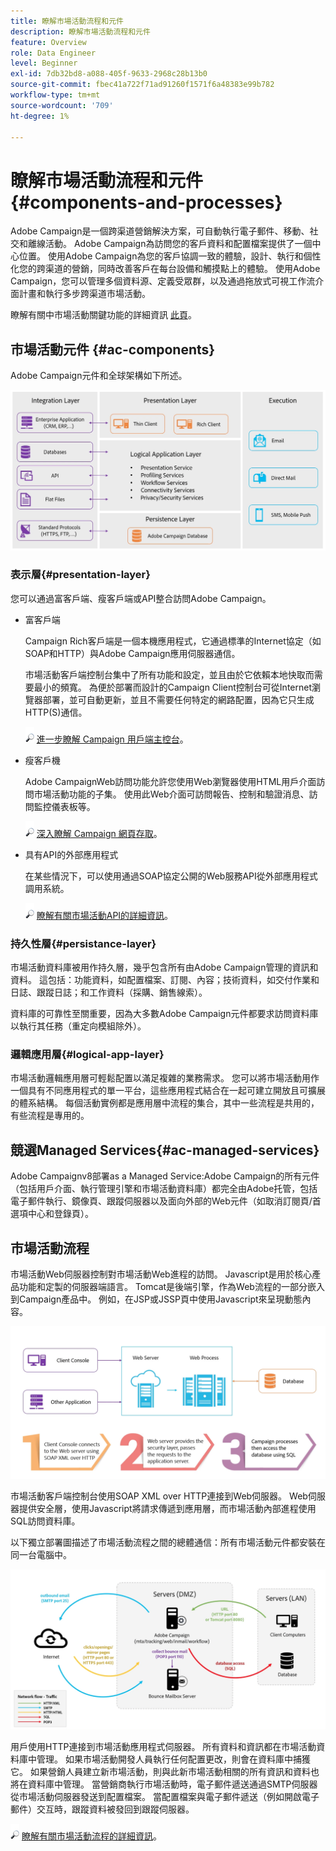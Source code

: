 ```yaml
---
title: 瞭解市場活動流程和元件
description: 瞭解市場活動流程和元件
feature: Overview
role: Data Engineer
level: Beginner
exl-id: 7db32bd8-a088-405f-9633-2968c28b13b0
source-git-commit: fbec41a722f71ad91260f1571f6a48383e99b782
workflow-type: tm+mt
source-wordcount: '709'
ht-degree: 1%

---
```


# 瞭解市場活動流程和元件 {#components-and-processes}

Adobe Campaign是一個跨渠道營銷解決方案，可自動執行電子郵件、移動、社交和離線活動。 Adobe Campaign為訪問您的客戶資料和配置檔案提供了一個中心位置。 使用Adobe Campaign為您的客戶協調一致的體驗，設計、執行和個性化您的跨渠道的營銷，同時改善客戶在每台設備和觸摸點上的體驗。 使用Adobe Campaign，您可以管理多個資料源、定義受眾群，以及通過拖放式可視工作流介面計畫和執行多步跨渠道市場活動。

瞭解有關中市場活動關鍵功能的詳細資訊 [此頁](../start/get-started.md)。

## 市場活動元件 {#ac-components}

Adobe Campaign元件和全球架構如下所述。

![](assets/ac-components.png)

### 表示層{#presentation-layer}

您可以通過富客戶端、瘦客戶端或API整合訪問Adobe Campaign。

* 富客戶端

   Campaign Rich客戶端是一個本機應用程式，它通過標準的Internet協定（如SOAP和HTTP）與Adobe Campaign應用伺服器通信。

   市場活動客戶端控制台集中了所有功能和設定，並且由於它依賴本地快取而需要最小的頻寬。 為便於部署而設計的Campaign Client控制台可從Internet瀏覽器部署，並可自動更新，並且不需要任何特定的網路配置，因為它只生成HTTP(S)通信。

   ![](../assets/do-not-localize/glass.png) [進一步瞭解 Campaign 用戶端主控台](../start/connect.md)。

* 瘦客戶機

   Adobe CampaignWeb訪問功能允許您使用Web瀏覽器使用HTML用戶介面訪問市場活動功能的子集。 使用此Web介面可訪問報告、控制和驗證消息、訪問監控儀表板等。

   ![](../assets/do-not-localize/glass.png) [深入瞭解 Campaign 網頁存取](../start/connect.md)。

* 具有API的外部應用程式

   在某些情況下，可以使用通過SOAP協定公開的Web服務API從外部應用程式調用系統。

   ![](../assets/do-not-localize/glass.png) [瞭解有關市場活動API的詳細資訊](../dev/api.md)。

### 持久性層{#persistance-layer}

市場活動資料庫被用作持久層，幾乎包含所有由Adobe Campaign管理的資訊和資料。 這包括：功能資料，如配置檔案、訂閱、內容；技術資料，如交付作業和日誌、跟蹤日誌；和工作資料（採購、銷售線索）。

資料庫的可靠性至關重要，因為大多數Adobe Campaign元件都要求訪問資料庫以執行其任務（重定向模組除外）。

### 邏輯應用層{#logical-app-layer}

市場活動邏輯應用層可輕鬆配置以滿足複雜的業務需求。 您可以將市場活動用作一個具有不同應用程式的單一平台，這些應用程式結合在一起可建立開放且可擴展的體系結構。 每個活動實例都是應用層中流程的集合，其中一些流程是共用的，有些流程是專用的。

## 競選Managed Services{#ac-managed-services}

Adobe Campaignv8部署as a Managed Service:Adobe Campaign的所有元件（包括用戶介面、執行管理引擎和市場活動資料庫）都完全由Adobe托管，包括電子郵件執行、鏡像頁、跟蹤伺服器以及面向外部的Web元件（如取消訂閱頁/首選項中心和登錄頁）。

## 市場活動流程

市場活動Web伺服器控制對市場活動Web進程的訪問。 Javascript是用於核心產品功能和定製的伺服器端語言。 Tomcat是後端引擎，作為Web流程的一部分嵌入到Campaign產品中。 例如，在JSP或JSSP頁中使用Javascript來呈現動態內容。

![](assets/ac-processes.png)

市場活動客戶端控制台使用SOAP XML over HTTP連接到Web伺服器。 Web伺服器提供安全層，使用Javascript將請求傳遞到應用層，而市場活動內部進程使用SQL訪問資料庫。

以下獨立部署圖描述了市場活動流程之間的總體通信：所有市場活動元件都安裝在同一台電腦中。

![](assets/ac-standalone.png)

用戶使用HTTP連接到市場活動應用程式伺服器。 所有資料和資訊都在市場活動資料庫中管理。 如果市場活動開發人員執行任何配置更改，則會在資料庫中捕獲它。 如果營銷人員建立新市場活動，則與此新市場活動相關的所有資訊和資料也將在資料庫中管理。 當營銷商執行市場活動時，電子郵件遞送通過SMTP伺服器從市場活動伺服器發送到配置檔案。 當配置檔案與電子郵件遞送（例如開啟電子郵件）交互時，跟蹤資料被發回到跟蹤伺服器。

![](../assets/do-not-localize/glass.png) [瞭解有關市場活動流程的詳細資訊](../architecture/general-architecture.md#dev-env)。

